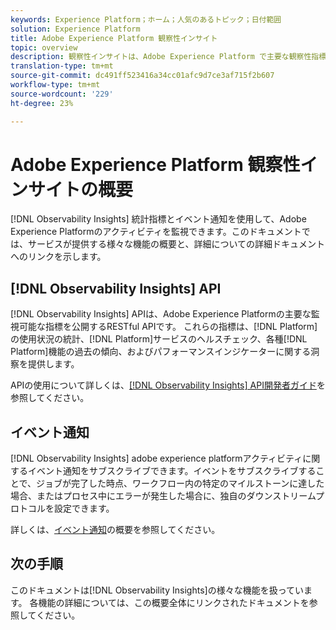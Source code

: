 ```yaml
---
keywords: Experience Platform；ホーム；人気のあるトピック；日付範囲
solution: Experience Platform
title: Adobe Experience Platform 観察性インサイト
topic: overview
description: 観察性インサイトは、Adobe Experience Platform で主要な観察性指標を公開するための RESTful API です。これらの指標は、Platform の使用状況の統計、Platform サービスのヘルスチェック、様々な Platform 機能の過去の傾向とパフォーマンス指標に関する洞察を提供します。
translation-type: tm+mt
source-git-commit: dc491ff523416a34cc01afc9d7ce3af715f2b607
workflow-type: tm+mt
source-wordcount: '229'
ht-degree: 23%

---
```



# Adobe Experience Platform 観察性インサイトの概要

[!DNL Observability Insights] 統計指標とイベント通知を使用して、Adobe Experience Platformのアクティビティを監視できます。このドキュメントでは、サービスが提供する様々な機能の概要と、詳細についての詳細ドキュメントへのリンクを示します。

## [!DNL Observability Insights] API

[!DNL Observability Insights] APIは、Adobe Experience Platformの主要な監視可能な指標を公開するRESTful APIです。 これらの指標は、[!DNL Platform]の使用状況の統計、[!DNL Platform]サービスのヘルスチェック、各種[!DNL Platform]機能の過去の傾向、およびパフォーマンスインジケーターに関する洞察を提供します。

APIの使用について詳しくは、[[!DNL Observability Insights] API開発者ガイド](./api/overview.md)を参照してください。

## イベント通知

[!DNL Observability Insights] adobe experience platformアクティビティに関するイベント通知をサブスクライブできます。イベントをサブスクライブすることで、ジョブが完了した時点、ワークフロー内の特定のマイルストーンに達した場合、またはプロセス中にエラーが発生した場合に、独自のダウンストリームプロトコルを設定できます。

詳しくは、[イベント通知](./notifications/overview.md)の概要を参照してください。

## 次の手順

このドキュメントは[!DNL Observability Insights]の様々な機能を扱っています。 各機能の詳細については、この概要全体にリンクされたドキュメントを参照してください。